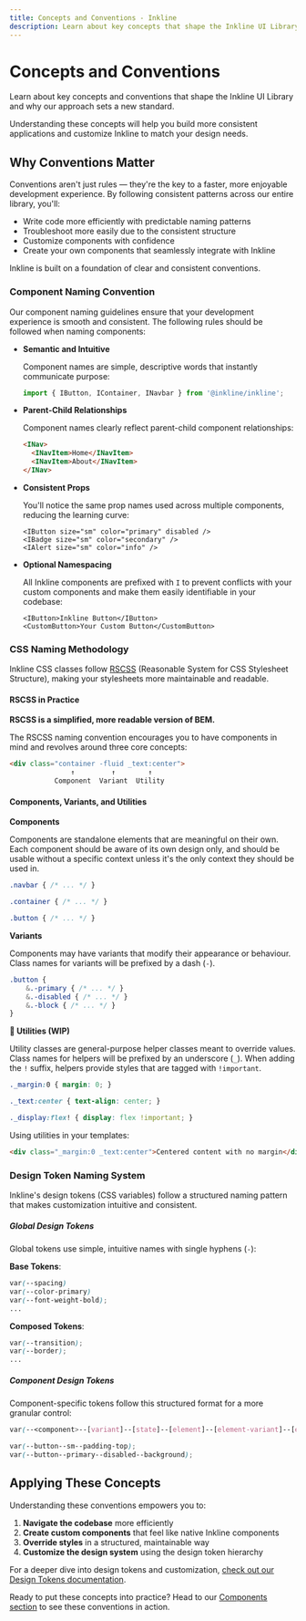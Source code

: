 ```yaml
---
title: Concepts and Conventions - Inkline
description: Learn about key concepts that shape the Inkline UI Library and why our approach sets a new standard.
---
```


# Concepts and Conventions

Learn about key concepts and conventions that shape the Inkline UI Library and why our approach sets a new standard. 

Understanding these concepts will help you build more consistent applications and customize Inkline to match your design needs.

## Why Conventions Matter

Conventions aren't just rules — they're the key to a faster, more enjoyable development experience. By following consistent patterns across our entire library, you'll:

- Write code more efficiently with predictable naming patterns
- Troubleshoot more easily due to the consistent structure
- Customize components with confidence
- Create your own components that seamlessly integrate with Inkline

Inkline is built on a foundation of clear and consistent conventions.

### Component Naming Convention

Our component naming guidelines ensure that your development experience is smooth and consistent. The following rules should be followed when naming components:

- **Semantic and Intuitive**

  Component names are simple, descriptive words that instantly communicate purpose: 

  ```ts
  import { IButton, IContainer, INavbar } from '@inkline/inkline';
  ```
  
- **Parent-Child Relationships**
  
  Component names clearly reflect parent-child component relationships: 

  ```html
  <INav>
    <INavItem>Home</INavItem>
    <INavItem>About</INavItem>
  </INav>
  ```

- **Consistent Props**
  
  You'll notice the same prop names used across multiple components, reducing the learning curve:

  ```vue
  <IButton size="sm" color="primary" disabled />
  <IBadge size="sm" color="secondary" />
  <IAlert size="sm" color="info" />
  ```

- **Optional Namespacing** 

  All Inkline components are prefixed with `I` to prevent conflicts with your custom components and make them easily identifiable in your codebase:

  ```vue
  <IButton>Inkline Button</IButton>
  <CustomButton>Your Custom Button</CustomButton>
  ```

### CSS Naming Methodology

Inkline CSS classes follow <a href="https://ricostacruz.com/rscss/" rel="nofollow" target="_blank">RSCSS</a> (Reasonable System for CSS Stylesheet Structure), making your stylesheets more maintainable and readable.

#### RSCSS in Practice

**RSCSS is a simplified, more readable version of BEM.**

The RSCSS naming convention encourages you to have components in mind and revolves around three core concepts: 

~~~html
<div class="container -fluid _text:center">
               ↑         ↑        ↑
           Component  Variant  Utility 
~~~

#### Components, Variants, and Utilities

**Components**

Components are standalone elements that are meaningful on their own. Each component should be aware of its own design only, and should be usable without a specific context unless it's the only context they should be used in.

~~~scss
.navbar { /* ... */ }

.container { /* ... */ }

.button { /* ... */ }
~~~

**Variants**

Components may have variants that modify their appearance or behaviour. Class names for variants will be prefixed by a dash (`-`).

~~~scss
.button {
    &.-primary { /* ... */ }
    &.-disabled { /* ... */ }
    &.-block { /* ... */ }
}
~~~

**🚧 Utilities (WIP)**

Utility classes are general-purpose helper classes meant to override values. Class names for helpers will be prefixed by an underscore (`_`). When adding the `!` suffix, helpers provide styles that are tagged with `!important`.

~~~scss
._margin:0 { margin: 0; }

._text:center { text-align: center; }

._display:flex! { display: flex !important; }
~~~

Using utilities in your templates:

```html
<div class="_margin:0 _text:center">Centered content with no margin</div>
```

### Design Token Naming System

Inkline's design tokens (CSS variables) follow a structured naming pattern that makes customization intuitive and consistent.

##### Global Design Tokens

Global tokens use simple, intuitive names with single hyphens (`-`):

**Base Tokens**:
```scss
var(--spacing)
var(--color-primary)
var(--font-weight-bold);
...
```

**Composed Tokens**:
```scss
var(--transition); 
var(--border); 
...
```

##### Component Design Tokens

Component-specific tokens follow this structured format for a more granular control:

```scss
var(--<component>--[variant]--[state]--[element]--[element-variant]--[element-state]--<property>)
```

```scss
var(--button--sm--padding-top);
var(--button--primary--disabled--background);
```

## Applying These Concepts

Understanding these conventions empowers you to:

1. **Navigate the codebase** more efficiently
2. **Create custom components** that feel like native Inkline components
3. **Override styles** in a structured, maintainable way
4. **Customize the design system** using the design token hierarchy

For a deeper dive into design tokens and customization, [check out our Design Tokens documentation](/docs/ui/design-tokens).

Ready to put these concepts into practice? Head to our [Components section](/docs/components) to see these conventions in action.
